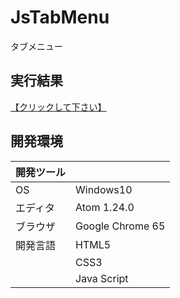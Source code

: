 # JsTabMenu
タブメニュー

## 実行結果
[【クリックして下さい】](https://xekid78.github.io/JsTabMenu/)
  
## 開発環境
| 開発ツール |  |
|:-|:-|
| OS | Windows10 |
| エディタ | Atom 1.24.0 |
| ブラウザ | Google Chrome 65 |
| 開発言語 | HTML5 |
| | CSS3 |
| | Java Script |
